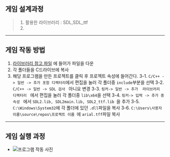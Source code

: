  ## 게임 설계과정
> 1. 활용한 라이브러리 : SDL,SDL_ttf
> 2. 
***
## 게임 작동 방법
1. [라이브러리 참고 파일]("") 에 들어가 파일을 다운
2. 각 폴더들을 C드라이브에 복사
3. 해당 프로그램을 만든 프로젝트를 클릭 후 프로젝트 속성에 들어간다.
   3-1. ```C/C++ -> 일반 -> 추가 포함 디렉터리```에서 편집을 눌러 각 폴더중 ```include```부분을 선택
   3-2. ```C/C++ -> 일반 -> SDL 검사 ``` 아니요 변경
   3-3. ```링커-> 일반 -> 추가  라이브러리 디렉터리 ``` 에서 편집을 눌러 각 폴더중 ```lib\x64```을 선택
   3-4. ```링커-> 입력 -> 추가 종속성 ``` 에서 ```SDL2.lib, SDL2main.lib, SDL2_ttf.lib ```을 추가
   3-5. ```C:\Windows\System32```에 각 폴더에 있던 ```.dll```파일을 복사
   3-6. ```C:\Users\사용자이름\source\repos\프로젝트 이름 ```에 ```arial.tff```파일 복사
***
## 게임 실행 과정
  - ![프로그램 작동 사진]()
